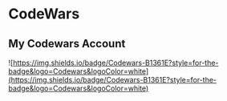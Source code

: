 # CodeWars

## My Codewars Account

![https://img.shields.io/badge/Codewars-B1361E?style=for-the-badge&logo=Codewars&logoColor=white](https://img.shields.io/badge/Codewars-B1361E?style=for-the-badge&logo=Codewars&logoColor=white)